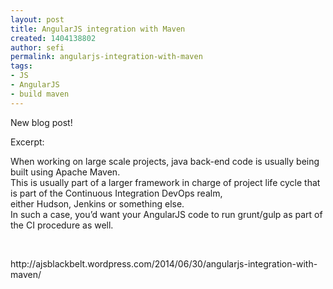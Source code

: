 ```yaml
---
layout: post
title: AngularJS integration with Maven
created: 1404138802
author: sefi
permalink: angularjs-integration-with-maven
tags:
- JS
- AngularJS
- build maven
---
```

<p>New blog post!</p>

<p>Excerpt:</p>

<p>When working on large scale projects, java back-end code is usually being built using&nbsp;Apache Maven.<br />
This is usually part of a larger framework in charge of project life cycle that is part of the Continuous Integration DevOps realm, either&nbsp;Hudson,&nbsp;Jenkins&nbsp;or something else.<br />
In such a case, you&rsquo;d want your&nbsp;AngularJS&nbsp;code to run&nbsp;grunt/gulp&nbsp;as part of the CI procedure as well.</p>

<p>&nbsp;</p>

<p>http://ajsblackbelt.wordpress.com/2014/06/30/angularjs-integration-with-maven/</p>
